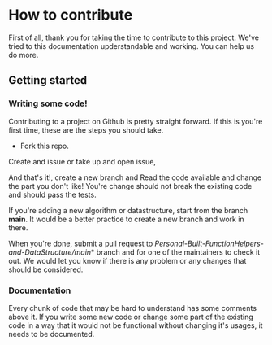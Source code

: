 # How to contribute
First of all, thank you for taking the time to contribute to this project. We've tried to this documentation upderstandable and working. You can help us do more.

## Getting started

### Writing some code!

Contributing to a project on Github is pretty straight forward. If this is you're first time, these are the steps you should take.

- Fork this repo.

Create and issue or take up and open issue, 

And that's it!, create a new branch and Read the code available and change the part you don't like! You're change should not break the existing code and should pass the tests.

If you're adding a new algorithm or datastructure, start from the branch **main**. It would be a better practice to create a new branch and work in there.

When you're done, submit a pull request to *Personal-Built-FunctionHelpers-and-DataStructure/main** branch and for one of the maintainers to check it out. We would let you know if there is any problem or any changes that should be considered.

### Documentation

Every chunk of code that may be hard to understand has some comments above it. If you write some new code or change some part of the existing code in a way that it would not be functional without changing it's usages, it needs to be documented.
